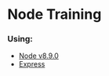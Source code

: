 # Node Training

### Using:
- [Node v8.9.0](https://nodejs.org/en/)
- [Express](http://expressjs.com)